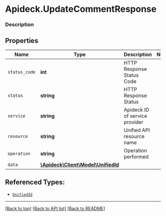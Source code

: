 # Apideck.UpdateCommentResponse

### Description

## Properties
Name | Type | Description | Notes
------------ | ------------- | ------------- | -------------
`status_code` | **int** | HTTP Response Status Code | 
`status` | **string** | HTTP Response Status | 
`service` | **string** | Apideck ID of service provider | 
`resource` | **string** | Unified API resource name | 
`operation` | **string** | Operation performed | 
`data` | [**\Apideck\Client\Model\UnifiedId**](UnifiedId.md) |  | 





## Referenced Types:





* [`UnifiedId`](UnifiedId.md)

---

[[Back to top]](#) [[Back to API list]](../../../../README.md#documentation-for-api-endpoints) [[Back to README]](../../../../README.md)


